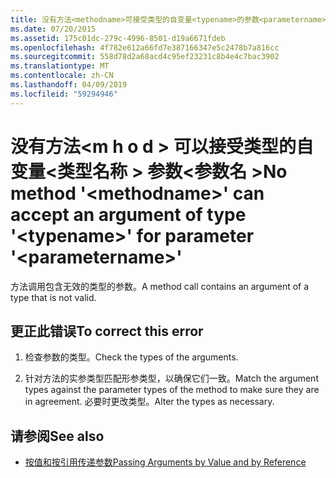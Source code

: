 ```yaml
---
title: 没有方法<methodname>可接受类型的自变量<typename>的参数<parametername>
ms.date: 07/20/2015
ms.assetid: 175c01dc-279c-4996-8501-d19a6671fdeb
ms.openlocfilehash: 4f782e612a66fd7e387166347e5c2478b7a816cc
ms.sourcegitcommit: 558d78d2a68acd4c95ef23231c8b4e4c7bac3902
ms.translationtype: MT
ms.contentlocale: zh-CN
ms.lasthandoff: 04/09/2019
ms.locfileid: "59294946"
---
```

# <a name="no-method-methodname-can-accept-an-argument-of-type-typename-for-parameter-parametername"></a><span data-ttu-id="0ebcc-102">没有方法\<m h o d > 可以接受类型的自变量\<类型名称 > 参数\<参数名 ></span><span class="sxs-lookup"><span data-stu-id="0ebcc-102">No method '\<methodname>' can accept an argument of type '\<typename>' for parameter '\<parametername>'</span></span>
<span data-ttu-id="0ebcc-103">方法调用包含无效的类型的参数。</span><span class="sxs-lookup"><span data-stu-id="0ebcc-103">A method call contains an argument of a type that is not valid.</span></span>  
  
## <a name="to-correct-this-error"></a><span data-ttu-id="0ebcc-104">更正此错误</span><span class="sxs-lookup"><span data-stu-id="0ebcc-104">To correct this error</span></span>  
  
1. <span data-ttu-id="0ebcc-105">检查参数的类型。</span><span class="sxs-lookup"><span data-stu-id="0ebcc-105">Check the types of the arguments.</span></span>  
  
2. <span data-ttu-id="0ebcc-106">针对方法的实参类型匹配形参类型，以确保它们一致。</span><span class="sxs-lookup"><span data-stu-id="0ebcc-106">Match the argument types against the parameter types of the method to make sure they are in agreement.</span></span> <span data-ttu-id="0ebcc-107">必要时更改类型。</span><span class="sxs-lookup"><span data-stu-id="0ebcc-107">Alter the types as necessary.</span></span>  
  
## <a name="see-also"></a><span data-ttu-id="0ebcc-108">请参阅</span><span class="sxs-lookup"><span data-stu-id="0ebcc-108">See also</span></span>

- [<span data-ttu-id="0ebcc-109">按值和按引用传递参数</span><span class="sxs-lookup"><span data-stu-id="0ebcc-109">Passing Arguments by Value and by Reference</span></span>](../../visual-basic/programming-guide/language-features/procedures/passing-arguments-by-value-and-by-reference.md)

